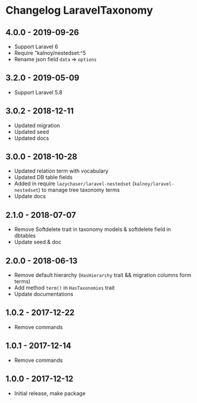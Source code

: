 # Changelog LaravelTaxonomy

## 4.0.0 - 2019-09-26

- Support Laravel 6
- Require "kalnoy/nestedset:^5
- Rename json field `data` => `options`

## 3.2.0 - 2019-05-09

- Support Laravel 5.8

## 3.0.2 - 2018-12-11

- Updated migration
- Updated seed
- Updated docs 

## 3.0.0 - 2018-10-28

- Updated relation term with vocabulary
- Updated DB table fields
- Added in require `lazychaser/laravel-nestedset` (`kalnoy/laravel-nestedset`) to manage tree taxonomy terms 
- Update docs

## 2.1.0 - 2018-07-07

- Remove Softdelete trait in taxonomy models & softdelete field in dbtables
- Update seed & doc

## 2.0.0 - 2018-06-13

- Remove default hierarchy (`HasHierarchy` trait && migration columns form terms)
- Add method `term()` in `HasTaxonomies` trait
- Update documentations

## 1.0.2 - 2017-12-22

- Remove commands

## 1.0.1 - 2017-12-14

- Remove commands

## 1.0.0 - 2017-12-12

- Initial release, make package
